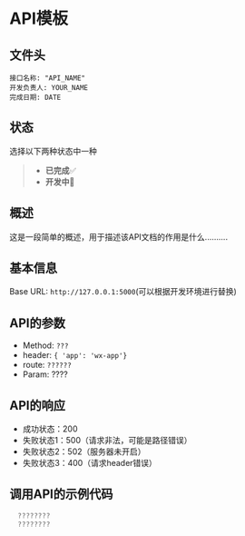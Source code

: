 <!--
 * @Author: hiddenSharp429 z404878860@163.com
 * @Date: 2024-07-02 10:18:21
 * @LastEditors: hiddenSharp429 z404878860@163.com
 * @LastEditTime: 2024-07-02 10:49:48
 * @FilePath: /Student Attendance System/docs/API/API模版.md
 * @Description: 这是默认设置,请设置`customMade`, 打开koroFileHeader查看配置 进行设置: https://github.com/OBKoro1/koro1FileHeader/wiki/%E9%85%8D%E7%BD%AE
-->
# API模板

## 文件头
```
接口名称: "API_NAME"
开发负责人: YOUR_NAME
完成日期: DATE
```

## 状态
选择以下两种状态中一种
> - **已完成**✅
> - **开发中**🚧

## 概述
这是一段简单的概述，用于描述该API文档的作用是什么..........

## 基本信息

Base URL: `http://127.0.0.1:5000`(可以根据开发环境进行替换)

## API的参数

- Method: `???`
- header: `{ 'app': 'wx-app'}`
- route: `??????`
- Param: ????

## API的响应

- 成功状态：200
- 失败状态1：500（请求非法，可能是路径错误）
- 失败状态2：502（服务器未开启）
- 失败状态3：400（请求header错误）

## 调用API的示例代码

```Javascript
  ????????
  ????????
```
